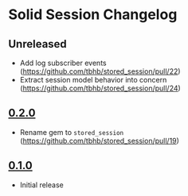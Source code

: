 # Solid Session Changelog

## Unreleased

- Add log subscriber events (<https://github.com/tbhb/stored_session/pull/22>)
- Extract session model behavior into concern (<https://github.com/tbhb/stored_session/pull/24>)

## [0.2.0](https://github.com/tbhb/stored_session/releases/tag/v0.2.0)

- Rename gem to `stored_session` (<https://github.com/tbhb/stored_session/pull/19>)

## [0.1.0](https://github.com/tbhb/stored_session/releases/tag/v0.1.0)

- Initial release
